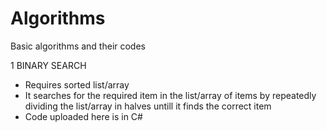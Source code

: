 # Algorithms
Basic algorithms and their codes

1 BINARY SEARCH
- Requires sorted list/array
- It searches for the required item in the list/array of items by repeatedly dividing the list/array in halves untill it finds the correct item
- Code uploaded here is in C#
